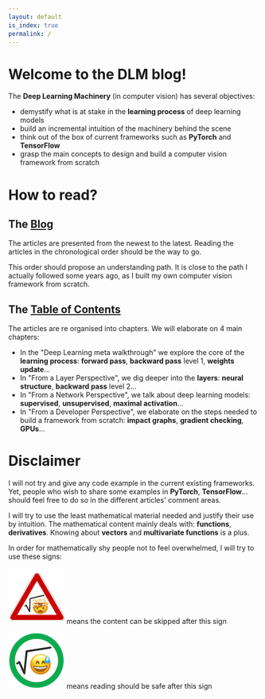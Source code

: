 ```yaml
---
layout: default
is_index: true
permalink: /
---
```


# Welcome to the DLM blog!

The **Deep Learning Machinery** (in computer vision) has several objectives: 
- demystify what is at stake in the **learning process** of deep learning models
- build an incremental intuition of the machinery behind the scene
- think out of the box of current frameworks such as **PyTorch** and **TensorFlow**
- grasp the main concepts to design and build a computer vision framework from scratch

# How to read?

## The [Blog](/blog/1)

The articles are presented from the newest to the latest. 
Reading the articles in the chronological order should be the way to go. 

This order should propose an understanding path. 
It is close to the path I actually followed some years ago, as I built my own computer vision 
framework from scratch. 

## The [Table of Contents](/table_of_contents/)

The articles are re organised into chapters.
We will elaborate on 4 main chapters: 

- In the "Deep Learning meta walkthrough" we explore the core of the **learning process**: 
**forward pass**, **backward pass** level 1, **weights update**...
- In "From a Layer Perspective", we dig deeper into the **layers**: **neural structure**, 
**backward pass** level 2...
- In "From a Network Perspective", we talk about deep learning models: **supervised**, **unsupervised**, 
**maximal activation**...
- In "From a Developer Perspective", we elaborate on the steps needed to build a framework from scratch: 
**impact graphs**, **gradient checking**, **GPUs**...

# Disclaimer

I will not try and give any code example in the current existing frameworks. 
Yet, people who wish to share some examples in **PyTorch**, **TensorFlow**... should feel free to do so in the 
different articles' comment areas. 

I will try to use the least mathematical material needed and justify their use by intuition. 
The mathematical content mainly deals with: **functions**, **derivatives**. 
Knowing about **vectors** and **multivariate functions** is a plus.

In order for mathematically shy people not to feel overwhelmed, I will try to use these signs:  

![Warning](/_assets/images/maths/warning.png) means the content can be skipped after this sign

![Safe](/_assets/images/maths/safe.png) means reading should be safe after this sign
